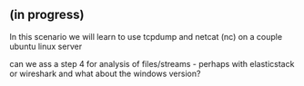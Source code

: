 ## (in progress)

In this scenario we will learn to use tcpdump and netcat (nc) on a couple  ubuntu linux server


can we ass a step 4 for analysis of files/streams - perhaps with elasticstack   or wireshark
and what about the windows version?